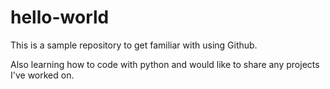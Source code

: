 # hello-world
This is a sample repository to get familiar with using Github.

Also learning how to code with python and would like to share any projects I've worked on.

